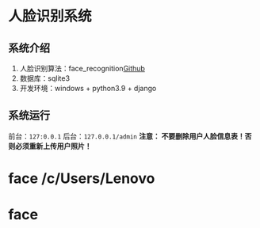 # 人脸识别系统
## 系统介绍
1. 人脸识别算法：face_recognition[Github](https://github.com/ageitgey/face_recognition)
2. 数据库：sqlite3
3. 开发环境：windows + python3.9 + django
## 系统运行
前台：`127:0.0.1`
后台：`127.0.0.1/admin`
**注意： 不要删除用户人脸信息表！否则必须重新上传用户照片！**
# face /c/Users/Lenovo
# face

